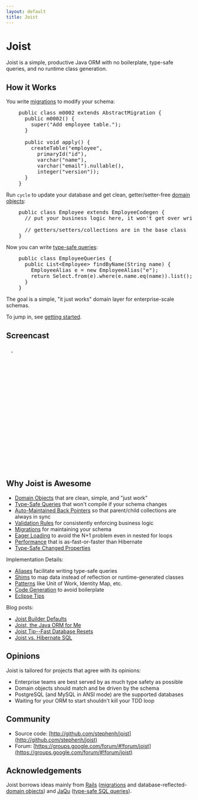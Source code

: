 ```yaml
---
layout: default
title: Joist
---
```


Joist
=====

Joist is a simple, productive Java ORM with no boilerplate, type-safe queries, and no runtime class generation.

How it Works
------------

You write [migrations](migrations.html) to modify your schema:

<pre name="code" class="java">
    public class m0002 extends AbstractMigration {
      public m0002() {
        super("Add employee table.");
      }

      public void apply() {
        createTable("employee",
          primaryId("id"),
          varchar("name"),
          varchar("email").nullable(),
          integer("version"));
      }
    }
</pre>

Run `cycle` to update your database and get clean, getter/setter-free [domain objects](domainObjects.html):

<pre name="code" class="java">
    public class Employee extends EmployeeCodegen {
      // put your business logic here, it won't get over written

      // getters/setters/collections are in the base class
    }
</pre>

Now you can write [type-safe queries](typeSafeQueries.html):

<pre name="code" class="java">
    public class EmployeeQueries {
      public List&lt;Employee&gt; findByName(String name) {
        EmployeeAlias e = new EmployeeAlias("e");
        return Select.from(e).where(e.name.eq(name)).list();
      }
    }
</pre>

The goal is a simple, "it just works" domain layer for enterprise-scale schemas.

To jump in, see [getting started](gettingStarted.html).

Screencast
----------

<p>
  <a href="http://joist.ws/casts/joist-3.flv" style="display:block;width:520px;height:330px;margin-left:1em;" id="player">&nbsp;</a>
  <script type="text/javascript"><!--
    flowplayer("player", "casts/flowplayer-3.2.8.swf", { clip: { autoPlay: false } });
  --></script>
</p>

Why Joist is Awesome
--------------------

* [Domain Objects](domainObjects.html) that are clean, simple, and "just work"
* [Type-Safe Queries](typeSafeQueries.html) that won't compile if your schema changes
* [Auto-Maintained Back Pointers](backPointers.html) so that parent/child collections are always in sync
* [Validation Rules](validationRules.html) for consistently enforcing business logic
* [Migrations](migrations.html) for maintaining your schema
* [Eager Loading](eagerLoading.html) to avoid the N+1 problem even in nested for loops
* [Performance](performance.html) that is as-fast-or-faster than Hibernate
* [Type-Safe Changed Properties](typeSafeChangedProperties.html)

Implementation Details:

* [Aliases](aliases.html) facilitate writing type-safe queries
* [Shims](shims.html) to map data instead of reflection or runtime-generated classes
* [Patterns](patterns.html) like Unit of Work, Identity Map, etc.
* [Code Generation](codeGeneration.html) to avoid boilerplate
* [Eclipse Tips](eclipseTips.html)

Blog posts:

* [Joist Builder Defaults](http://draconianoverlord.com/2012/03/29/joist-builder-defaults.html)
* [Joist, the Java ORM for Me](http://draconianoverlord.com/2012/03/21/joist-orm.html)
* [Joist Tip--Fast Database Resets](http://draconianoverlord.com/2010/08/22/joist-tip-fast-database-resets.html)
* [Joist vs. Hibernate SQL](http://draconianoverlord.com/2010/08/15/joist-vs-hibernate-sql.html)

Opinions
--------

Joist is tailored for projects that agree with its opinions:

* Enterprise teams are best served by as much type safety as possible
* Domain objects should match and be driven by the schema
* PostgreSQL (and MySQL in ANSI mode) are the supported databases
* Waiting for your ORM to start shouldn't kill your TDD loop

Community
---------

* Source code: [http://github.com/stephenh/joist](http://github.com/stephenh/joist)
* Forum: [https://groups.google.com/forum/#!forum/joist](https://groups.google.com/forum/#!forum/joist)

Acknowledgements
----------------

Joist borrows ideas mainly from [Rails][1] ([migrations](migrations.html) and database-reflected-[domain objects](domainObjects.html)) and [JaQu][4] ([type-safe SQL queries](typeSafeQueries.html)).

[1]: http://rubyonrails.org
[4]: http://www.h2database.com/html/jaqu.html


